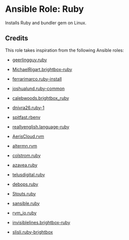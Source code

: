 # Ansible Role: Ruby

Installs Ruby and bundler gem on Linux.

## Credits

This role takes inspiration from the following Ansible roles:

- [geerlingguy.ruby](https://github.com/geerlingguy/ansible-role-ruby)
- [MichaelRigart.brightbox-ruby](https://github.com/michaelrigart/ansible-role-brightbox-ruby)
- [ferrarimarco.ruby-install](https://github.com/ferrarimarco/ansible-role-ruby-install)
- [joshualund.ruby-common](https://github.com/jlund/ansible-ruby-common)
- [calebwoods.brightbox_ruby](https://github.com/RoleModel/brightbox_ruby)
- [dnivra26.ruby-1](https://github.com/dnivra26/ansible-role-ruby-1)
- [spitfast.rbenv](https://github.com/spitfast/ansible-role-rbenv)
- [reallyenglish.language-ruby](https://github.com/reallyenglish/ansible-role-language-ruby)
- [AerisCloud.rvm](https://github.com/AerisCloud/ansible-rvm)
- [altermn.rvm](https://github.com/newmen/ansible-rvm)
- [colstrom.ruby](https://github.com/colstrom/ansible-ruby)
- [azavea.ruby](https://github.com/azavea/ansible-ruby)
- [telusdigital.ruby](https://github.com/telusdigital/ansible-ruby)
- [debops.ruby](https://github.com/debops/ansible-ruby)
- [Stouts.ruby](https://github.com/Stouts/Stouts.ruby)
- [sansible.ruby](https://github.com/sansible/ruby)
- [rvm_io.ruby](https://github.com/rvm/rvm1-ansible)

- [invisiblelines.brightbox-ruby](https://github.com/invisiblelines/ansible-brightbox-ruby)
- [slisli.ruby-brightbox](https://github.com/vterdunov/ansible-ruby-brightbox)
